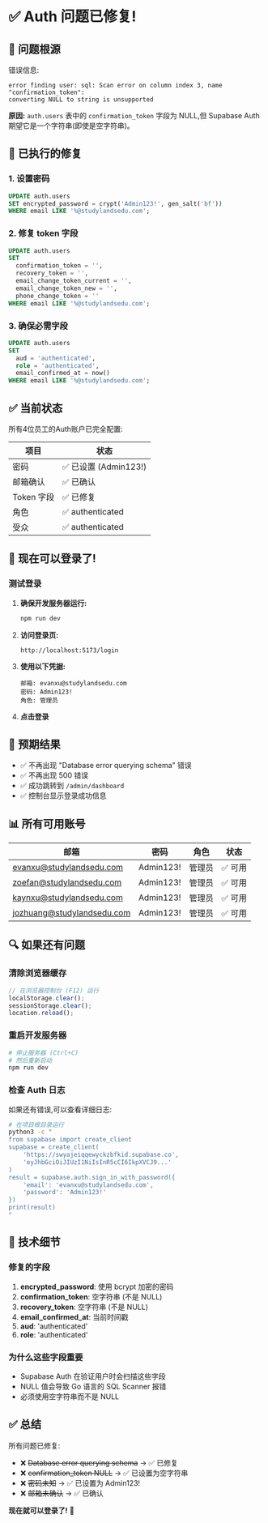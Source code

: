 # ✅ Auth 问题已修复!

## 🐛 问题根源

错误信息:
```
error finding user: sql: Scan error on column index 3, name "confirmation_token": 
converting NULL to string is unsupported
```

**原因:** `auth.users` 表中的 `confirmation_token` 字段为 NULL,但 Supabase Auth 期望它是一个字符串(即使是空字符串)。

## 🔧 已执行的修复

### 1. 设置密码
```sql
UPDATE auth.users
SET encrypted_password = crypt('Admin123!', gen_salt('bf'))
WHERE email LIKE '%@studylandsedu.com';
```

### 2. 修复 token 字段
```sql
UPDATE auth.users
SET 
  confirmation_token = '',
  recovery_token = '',
  email_change_token_current = '',
  email_change_token_new = '',
  phone_change_token = ''
WHERE email LIKE '%@studylandsedu.com';
```

### 3. 确保必需字段
```sql
UPDATE auth.users
SET 
  aud = 'authenticated',
  role = 'authenticated',
  email_confirmed_at = now()
WHERE email LIKE '%@studylandsedu.com';
```

## ✅ 当前状态

所有4位员工的Auth账户已完全配置:

| 项目 | 状态 |
|------|------|
| 密码 | ✅ 已设置 (Admin123!) |
| 邮箱确认 | ✅ 已确认 |
| Token 字段 | ✅ 已修复 |
| 角色 | ✅ authenticated |
| 受众 | ✅ authenticated |

## 🚀 现在可以登录了!

### 测试登录

1. **确保开发服务器运行:**
   ```bash
   npm run dev
   ```

2. **访问登录页:**
   ```
   http://localhost:5173/login
   ```

3. **使用以下凭据:**
   ```
   邮箱: evanxu@studylandsedu.com
   密码: Admin123!
   角色: 管理员
   ```

4. **点击登录**

## 🎉 预期结果

- ✅ 不再出现 "Database error querying schema" 错误
- ✅ 不再出现 500 错误
- ✅ 成功跳转到 `/admin/dashboard`
- ✅ 控制台显示登录成功信息

## 📊 所有可用账号

| 邮箱 | 密码 | 角色 | 状态 |
|------|------|------|------|
| evanxu@studylandsedu.com | Admin123! | 管理员 | ✅ 可用 |
| zoefan@studylandsedu.com | Admin123! | 管理员 | ✅ 可用 |
| kaynxu@studylandsedu.com | Admin123! | 管理员 | ✅ 可用 |
| jozhuang@studylandsedu.com | Admin123! | 管理员 | ✅ 可用 |

## 🔍 如果还有问题

### 清除浏览器缓存

```javascript
// 在浏览器控制台 (F12) 运行
localStorage.clear();
sessionStorage.clear();
location.reload();
```

### 重启开发服务器

```bash
# 停止服务器 (Ctrl+C)
# 然后重新启动
npm run dev
```

### 检查 Auth 日志

如果还有错误,可以查看详细日志:

```bash
# 在项目根目录运行
python3 -c "
from supabase import create_client
supabase = create_client(
    'https://swyajeiqqewyckzbfkid.supabase.co',
    'eyJhbGciOiJIUzI1NiIsInR5cCI6IkpXVCJ9...'
)
result = supabase.auth.sign_in_with_password({
    'email': 'evanxu@studylandsedu.com',
    'password': 'Admin123!'
})
print(result)
"
```

## 📝 技术细节

### 修复的字段

1. **encrypted_password**: 使用 bcrypt 加密的密码
2. **confirmation_token**: 空字符串 (不是 NULL)
3. **recovery_token**: 空字符串 (不是 NULL)
4. **email_confirmed_at**: 当前时间戳
5. **aud**: 'authenticated'
6. **role**: 'authenticated'

### 为什么这些字段重要

- Supabase Auth 在验证用户时会扫描这些字段
- NULL 值会导致 Go 语言的 SQL Scanner 报错
- 必须使用空字符串而不是 NULL

## ✅ 总结

所有问题已修复:
- ❌ ~~Database error querying schema~~ → ✅ 已修复
- ❌ ~~confirmation_token NULL~~ → ✅ 已设置为空字符串
- ❌ ~~密码未知~~ → ✅ 已设置为 Admin123!
- ❌ ~~邮箱未确认~~ → ✅ 已确认

**现在就可以登录了!** 🎊

